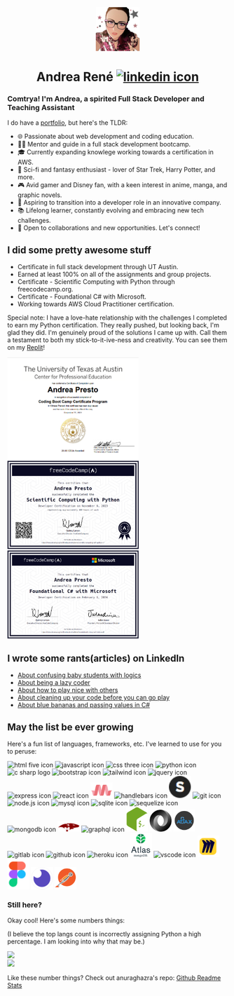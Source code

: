 <div align="center">
    <img src="./src/assets/avatarthumb.png" width="100" alt="stylized avatar"/>
    <h1>Andrea Ren&eacute;
    <a href="https://www.linkedin.com/in/andreapresto/" alt="a link to Andrea's linkedin profile"><img src="https://cdn.jsdelivr.net/gh/devicons/devicon/icons/linkedin/linkedin-original.svg" width="25" alt="linkedin icon"/></a></h1>
</div>

### Comtrya! I'm Andrea, a spirited Full Stack Developer and Teaching Assistant

I do have a [portfolio](https://andrearene.github.io/AndreaRene/), but here's the TLDR:

- 🌐 Passionate about web development and coding education.
- 👩‍🏫 Mentor and guide in a full stack development bootcamp.
- 🎓 Currently expanding knowlege working towards a certification in AWS.
- 🖖 Sci-fi and fantasy enthusiast - lover of Star Trek, Harry Potter, and more.
- 🎮 Avid gamer and Disney fan, with a keen interest in anime, manga, and graphic novels.
- 🌟 Aspiring to transition into a developer role in an innovative company.
- 📚 Lifelong learner, constantly evolving and embracing new tech challenges.
- 💼 Open to collaborations and new opportunities. Let's connect!

## I did some pretty awesome stuff

- Certificate in full stack development through UT Austin.
- Earned at least 100% on all of the assignments and group projects.
- Certificate - Scientific Computing with Python through freecodecamp.org.
- Certificate - Foundational C# with Microsoft.
- Working towards AWS Cloud Practitioner certification.

Special note: I have a love-hate relationship with the challenges I completed to earn my Python certification. They really pushed, but looking back, I'm glad they did. I'm genuinely proud of the solutions I came up with. Call them a testament to both my stick-to-it-ive-ness and creativity. You can see them on my [Replit](https://replit.com/@AndreaRene)!

<div>
    <img src="src/assets/UTCert.png" width="300" alt="image of bootcamp certification"/>
    <img src="src/assets/pythoncert.png" width="300" alt="image of python certification"/>
    <img src="src/assets/cSharpCert.png" width="300" alt="image of c sharp certification">
</div>

## I wrote some rants(articles) on LinkedIn

- [About confusing baby students with logics](https://www.linkedin.com/pulse/teaching-conditional-statements-real-challengeits-what-andrea-presto/)
- [About being a lazy coder](https://www.linkedin.com/pulse/im-lazy-i-know-confessions-from-flexbox-nester-andrea-presto/)
- [About how to play nice with others](https://www.linkedin.com/pulse/i-dont-get-git-why-you-yelling-me-version-control-andrea-presto/)
- [About cleaning up your code before you can go play](https://www.linkedin.com/pulse/dry-code-what-i-mean-clean-clear-concise-andrea-presto/)
- [About blue bananas and passing values in C#](https://www.linkedin.com/pulse/blue-bananas-confused-potatoes-photographic-journey-through-presto-qptse/)

## May the list be ever growing

Here's a fun list of languages, frameworks, etc. I've learned to use for you to peruse:

<div>
    <img src="https://cdn.jsdelivr.net/gh/devicons/devicon/icons/html5/html5-plain-wordmark.svg" width="50" alt="html five icon"/>
    <img src="https://cdn.jsdelivr.net/gh/devicons/devicon/icons/javascript/javascript-plain.svg" width="50" alt="javascript icon"/>
    <img src="https://cdn.jsdelivr.net/gh/devicons/devicon/icons/css3/css3-original.svg" width="50" alt="css three icon"/>
    <img src="https://cdn.jsdelivr.net/gh/devicons/devicon/icons/python/python-original-wordmark.svg" width="50" alt="python icon"/>
    <img src="https://cdn.jsdelivr.net/gh/devicons/devicon/icons/csharp/csharp-original.svg" width="50" alt="c sharp logo" />
    <img src="https://cdn.jsdelivr.net/gh/devicons/devicon/icons/bootstrap/bootstrap-plain-wordmark.svg" width="50" alt="bootstrap icon" />
    <img src="https://cdn.jsdelivr.net/gh/devicons/devicon/icons/tailwindcss/tailwindcss-plain.svg" width="50" alt="tailwind icon"/>
    <img src="https://cdn.jsdelivr.net/gh/devicons/devicon/icons/jquery/jquery-plain-wordmark.svg" width="50" alt="jquery icon"/>
    <img src="https://cdn.jsdelivr.net/gh/devicons/devicon/icons/express/express-original.svg" width="50" alt="express icon"/>
    <img src="https://cdn.jsdelivr.net/gh/devicons/devicon/icons/react/react-original-wordmark.svg" width="50" alt="react icon"/>
    <img src="src/assets/materialize.png" width="50" alt="materialize icon">
    <img src="https://cdn.jsdelivr.net/gh/devicons/devicon/icons/handlebars/handlebars-original-wordmark.svg" width="50" alt="handlebars icon"/>
    <img src ="src/assets/skeleton.png" height="50" alt="skeleton icon" />
    <img src="https://cdn.jsdelivr.net/gh/devicons/devicon/icons/git/git-plain-wordmark.svg" width="50" alt="git icon"/>
    <img src="https://cdn.jsdelivr.net/gh/devicons/devicon/icons/nodejs/nodejs-original.svg" width="50" alt="node.js icon"/>
    <img src="https://cdn.jsdelivr.net/gh/devicons/devicon/icons/mysql/mysql-plain-wordmark.svg" width="50" alt="mysql icon"/>
    <img src="https://cdn.jsdelivr.net/gh/devicons/devicon/icons/sqlite/sqlite-original.svg" width="50" alt="sqlite icon"/>
    <img src="https://cdn.jsdelivr.net/gh/devicons/devicon/icons/sequelize/sequelize-original.svg" width="50" alt="sequelize icon"/>
    <img src="https://cdn.jsdelivr.net/gh/devicons/devicon/icons/mongodb/mongodb-original-wordmark.svg" width="50" alt="mongodb icon"/>
    <img src="src/assets/mongoose.png" width="50" alt="mongoose icon"/>
    <img src="https://cdn.jsdelivr.net/gh/devicons/devicon/icons/graphql/graphql-plain-wordmark.svg"width="50" alt="graphql icon" />
    <img src="src/assets/bash.png" width="50" alt="bash icon"/>
    <img src="src/assets/json.gif" width="50"  alt="json icon"/>
    <img src="src/assets/ajax.png/" width="50" alt="ajax icon"/>
    <img src="https://cdn.jsdelivr.net/gh/devicons/devicon/icons/gitlab/gitlab-original-wordmark.svg" width="50" alt="gitlab icon"/>
    <img src="https://cdn.jsdelivr.net/gh/devicons/devicon/icons/github/github-original.svg" width="50" alt="github icon"/>
    <img src="https://cdn.jsdelivr.net/gh/devicons/devicon/icons/heroku/heroku-plain-wordmark.svg" width="50" alt="heroku icon"/>
    <img src="src/assets/atlas.png" width="50" alt="atlas icon" />
    <img src="https://cdn.jsdelivr.net/gh/devicons/devicon/icons/vscode/vscode-original.svg" width="50" alt="vscode icon"/>
    <img src="src/assets/miro.png" width="50" alt="miro icon" />
    <img src="src/assets/figma.png" width="50" alt="figma icon" />
    <img src="src/assets/insomnia.png" width="50" alt="insomnia icon" />
    <img src="src/assets/postman.png" width="50" alt="postman icon" />
</div>

### Still here?

Okay cool! Here's some numbers things:

(I believe the top langs count is incorrectly assigning Python a high percentage. I am looking into why that may be.)

<div>
        <img src="https://github-readme-stats.vercel.app/api?username=andrearene&hide=issues,contribs&theme=dracula" width="500" />
</div>
<div>
        <img src="https://github-readme-stats.vercel.app/api/top-langs/?username=andrearene&layout=compact&theme=dracula&hide=procfile&langs_count=6" width="500" />
</div>

Like these number things? Check out anuraghazra's repo: [Github Readme Stats](https://github.com/anuraghazra/github-readme-stats)
